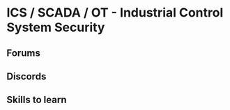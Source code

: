 # ICS / SCADA / OT - Industrial Control System Security

## Forums

## Discords

## Skills to learn 